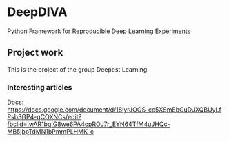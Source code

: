# DeepDIVA
Python Framework for Reproducible Deep Learning Experiments

## Project work
This is the project of the group Deepest Learning.

### Interesting articles
Docs: https://docs.google.com/document/d/18lyrJOOS_cc5XSmEbGuDJXQBUyLfPsb3GP4-qCOXNCs/edit?fbclid=IwAR1bqIG8we6PA4opROJ7r_EYN64TfM4uJHQc-MB5jbpTdMN1bPmmPLHMK_c
